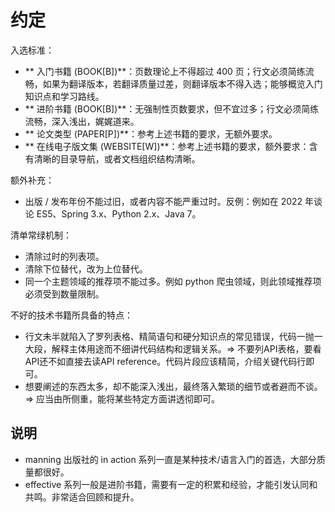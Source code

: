 # 约定

入选标准：

- ** 入门书籍 (BOOK[B])**：页数理论上不得超过 400 页；行文必须简练流畅，如果为翻译版本，若翻译质量过差，则翻译版本不得入选；能够概览入门知识点和学习路线。
- ** 进阶书籍 (BOOK[B])**：无强制性页数要求，但不宜过多；行文必须简练流畅，深入浅出，娓娓道来。
- ** 论文类型 (PAPER[P])**：参考上述书籍的要求，无额外要求。
- ** 在线电子版文集 (WEBSITE[W])**：参考上述书籍的要求，额外要求：含有清晰的目录导航，或者文档组织结构清晰。

额外补充：

- 出版 / 发布年份不能过旧，或者内容不能严重过时。反例：例如在 2022 年谈论 ES5、Spring 3.x、Python 2.x、Java 7。

清单常绿机制：

- 清除过时的列表项。
- 清除下位替代，改为上位替代。
- 同一个主题领域的推荐项不能过多。例如 python 爬虫领域，则此领域推荐项必须受到数量限制。

不好的技术书籍所具备的特点：

- 行文未半就陷入了罗列表格、精简语句和硬分知识点的常见错误，代码一抛一大段，解释主体用途而不细讲代码结构和逻辑关系。=> 不要列API表格，要看API还不如直接去读API reference。代码片段应该精简，介绍关键代码行即可。
- 想要阐述的东西太多，却不能深入浅出，最终落入繁琐的细节或者避而不谈。=> 应当由所侧重，能将某些特定方面讲透彻即可。

## 说明

- manning 出版社的 in action 系列一直是某种技术/语言入门的首选，大部分质量都很好。
- effective 系列一般是进阶书籍，需要有一定的积累和经验，才能引发认同和共鸣。非常适合回顾和提升。

